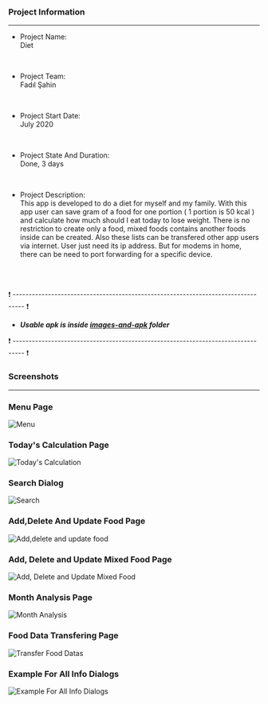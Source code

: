 ### Project Information
--- 
* Project Name: <br/>
Diet
<br>

* Project Team: <br/>
Fadıl Şahin
<br>

* Project Start Date: <br/>
July 2020
<br>

* Project State And Duration: <br/>
Done, 3 days
<br>

* Project Description: <br/>
This app is developed to do a diet for myself and my family. With this app user can save gram of a food for one portion ( 1 portion is 50 kcal ) and calculate how much should I eat today to lose weight. There is no restriction to create only a food, mixed foods contains another foods inside can be created. Also these lists can be transfered other app users via internet. User just need its ip address. But for modems in home, there can be need to port forwarding for a specific device.
<br/>
<br/>

:exclamation: --------------------------------------------------------------------------------- :exclamation:

- ***Usable apk is inside [images-and-apk](images-and-apk/Diet.apk) folder***

:exclamation: --------------------------------------------------------------------------------- :exclamation:



### Screenshots
---

### Menu Page 
![Menu](./images-and-apk/1.png)

### Today's Calculation Page

![Today's Calculation](./images-and-apk/2.png)

### Search Dialog

![Search](./images-and-apk/3.png)

### Add,Delete And Update Food Page

![Add,delete and update food](./images-and-apk/4.png)

### Add, Delete and Update Mixed Food Page

![Add, Delete and Update Mixed Food](./images-and-apk/5.png)

### Month Analysis Page

![Month Analysis](./images-and-apk/6.png)

### Food Data Transfering Page

![Transfer Food Datas](./images-and-apk/7.png)

### Example For All Info Dialogs

![Example For All Info Dialogs](./images-and-apk/8.png)


